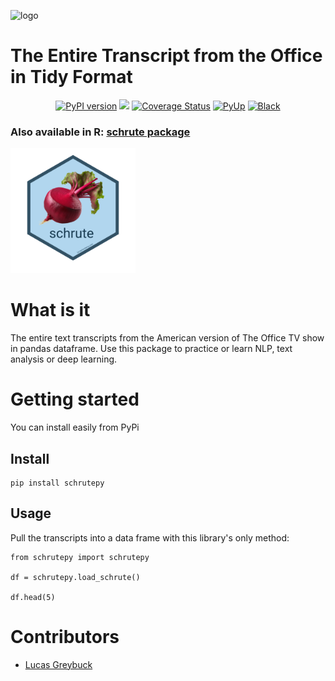 
![logo](https://github.com/bradlindblad/schrutepy/blob/master/static/logo.png?raw=true)


# The Entire Transcript from the Office in Tidy Format

<p align='center'><a href="https://badge.fury.io/py/schrutepy"><img src="https://badge.fury.io/py/schrutepy.svg" alt="PyPI version" height="18"></a> <a href="https://travis-ci.org/bradlindblad/schrutepy.svg?branch=master" alt="Travis Build Status"><img src="https://travis-ci.org/bradlindblad/schrutepy.svg?branch=master" /></a> <a href='https://coveralls.io/github/bradlindblad/schrutepy?branch=master'><img src='https://coveralls.io/repos/github/bradlindblad/schrutepy/badge.svg?branch=master' alt='Coverage Status' /></a> <a href='https://pyup.io/repos/github/bradlindblad/schrutepy'><img src='https://pyup.io/repos/github/bradlindblad/schrutepy/shield.svg' alt='PyUp' /></a> <a href='https://github.com/psf/black'><img src='https://camo.githubusercontent.com/28a51fe3a2c05048d8ca8ecd039d6b1619037326/68747470733a2f2f696d672e736869656c64732e696f2f62616467652f636f64652532307374796c652d626c61636b2d3030303030302e737667' alt='Black' /></a> </a>
</p>

### Also available in R: [schrute package](https://bradlindblad.github.io/schrute/)
<a href="https://bradlindblad.github.io/schrute/"><img src="https://raw.githubusercontent.com/bradlindblad/schrute/master/man/figures/logo.png" alt="schrute R package"  height= "200"></a>



# What is it
The entire text transcripts from the American version of The Office TV show in pandas dataframe. Use this package to practice or learn NLP, text analysis or deep learning.

# Getting started
You can install easily from PyPi


## Install
```
pip install schrutepy
```
## Usage
Pull the transcripts into a data frame with this library's only method:

```
from schrutepy import schrutepy

df = schrutepy.load_schrute()

df.head(5)
```

# Contributors
- [Lucas Greybuck](https://github.com/hypercompetent)
